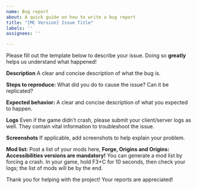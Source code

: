 ```yaml
---
name: Bug report
about: A quick guide on how to write a bug report
title: "[MC Version] Issue Title"
labels: ''
assignees: ''

---
```


Please fill out the template below to describe your issue. Doing so **greatly** helps us understand what happened!

**Description**
A clear and concise description of what the bug is.

**Steps to reproduce:**
What did you do to cause the issue? Can it be replicated?

**Expected behavior:**
A clear and concise description of what you expected to happen.

**Logs**
Even if the game didn't crash, please submit your client/server logs as well. They contain vital information to troubleshoot the issue.

**Screenshots**
If applicable, add screenshots to help explain your problem.

**Mod list:**
Post a list of your mods here, **Forge, Origins and Origins: Accessibilities versions are mandatory!**
You can generate a mod list by forcing a crash. In your game, hold F3+C for 10 seconds, then check your logs; the list of mods will be by the end.

Thank you for helping with the project! Your reports are appreciated!

